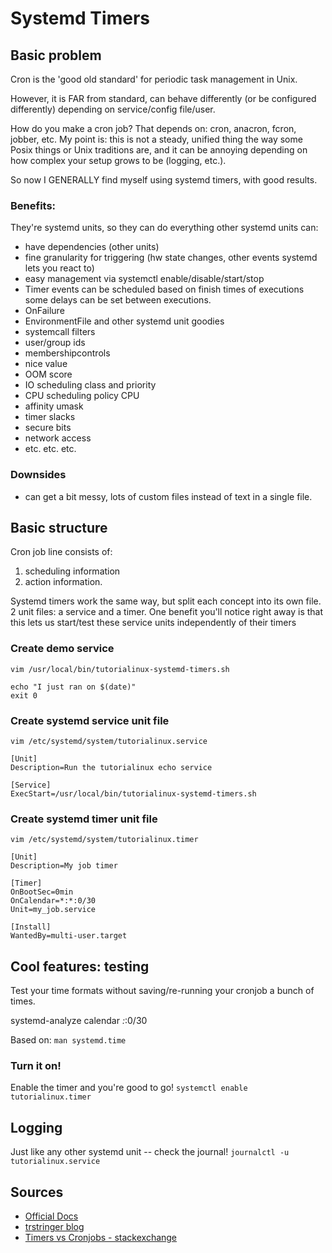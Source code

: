 # Systemd Timers


## Basic problem

Cron is the 'good old standard' for periodic task management in Unix.

However, it is FAR from standard, can behave differently (or be configured differently) depending on service/config file/user.

How do you make a cron job? That depends on: cron, anacron, fcron, jobber, etc. My point is: this is not a steady, unified thing the way some Posix things or Unix traditions are, and it can be annoying depending on how complex your setup grows to be (logging, etc.).

So now I GENERALLY find myself using systemd timers, with good results.


### Benefits:

They're systemd units, so they can do everything other systemd units can:
- have dependencies (other units)
- fine granularity for triggering (hw state changes, other events systemd lets you react to)
- easy management via systemctl enable/disable/start/stop
- Timer events can be scheduled based on finish times of executions some delays can be set between executions.
- OnFailure
- EnvironmentFile and other systemd unit goodies
- systemcall filters
- user/group ids
- membershipcontrols
- nice value
- OOM score
- IO scheduling class and priority
- CPU scheduling policy CPU
- affinity umask
- timer slacks
- secure bits
- network access
- etc. etc. etc.


### Downsides

- can get a bit messy, lots of custom files instead of text in a single file.


## Basic structure

Cron job line consists of:
1. scheduling information
2. action information.

Systemd timers work the same way, but split each concept into its own file.
2 unit files: a service and a timer. One benefit you'll notice right away is that this lets us start/test these service units independently of their timers

### Create demo service

`vim /usr/local/bin/tutorialinux-systemd-timers.sh`

```
echo "I just ran on $(date)"
exit 0
```

### Create systemd service unit file

`vim /etc/systemd/system/tutorialinux.service`


```
[Unit]
Description=Run the tutorialinux echo service

[Service]
ExecStart=/usr/local/bin/tutorialinux-systemd-timers.sh
```


### Create systemd timer unit file

`vim /etc/systemd/system/tutorialinux.timer`

```
[Unit]
Description=My job timer

[Timer]
OnBootSec=0min
OnCalendar=*:*:0/30
Unit=my_job.service

[Install]
WantedBy=multi-user.target
```

## Cool features: testing

Test your time formats without saving/re-running your cronjob a bunch of times.

systemd-analyze calendar *:*:0/30

Based on: `man systemd.time`


### Turn it on!

Enable the timer and you're good to go!
`systemctl enable tutorialinux.timer`



## Logging

Just like any other systemd unit -- check the journal!
`journalctl -u tutorialinux.service`


## Sources

- [Official Docs](https://www.freedesktop.org/software/systemd/man/systemd.timer.html)
- [trstringer blog](https://trstringer.com/systemd-timer-vs-cronjob/)
- [Timers vs Cronjobs - stackexchange](https://unix.stackexchange.com/questions/278564/cron-vs-systemd-timers)

